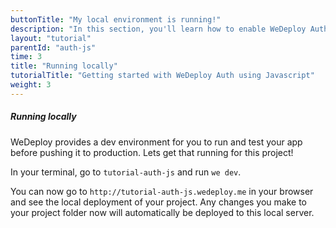 ```yaml
---
buttonTitle: "My local environment is running!"
description: "In this section, you'll learn how to enable WeDeploy Auth on your application."
layout: "tutorial"
parentId: "auth-js"
time: 3
title: "Running locally"
tutorialTitle: "Getting started with WeDeploy Auth using Javascript"
weight: 3
---
```


##### Running locally

WeDeploy provides a dev environment for you to run and test your app before pushing it to production. Lets get that running for this project!

In your terminal, go to `tutorial-auth-js` and run `we dev`.

You can now go to `http://tutorial-auth-js.wedeploy.me` in your browser and see the local deployment of your project. Any changes you make to your project folder now will automatically be deployed to this local server.  

